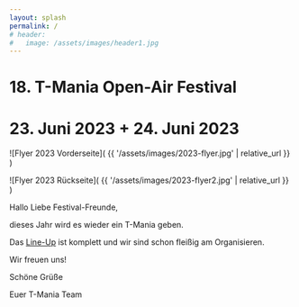 ```yaml
---
layout: splash
permalink: /
# header:
#   image: /assets/images/header1.jpg
---
```


# 18. T-Mania Open-Air Festival

# 23. Juni 2023 + 24. Juni 2023

![Flyer 2023 Vorderseite]( {{ '/assets/images/2023-flyer.jpg' | relative_url }} )

![Flyer 2023 Rückseite]( {{ '/assets/images/2023-flyer2.jpg' | relative_url }} )

<!-- 
### Es gibt keinen Vorverkauf! Nur Tageskasse. Und es kommt garantiert jeder rein!
 -->
Hallo Liebe Festival-Freunde,

dieses Jahr wird es wieder ein T-Mania geben. 

<!--
Wir arbeiten fleißig am Line-Up und melden uns wieder.
 -->

Das [Line-Up](/lineup) ist komplett und wir sind schon fleißig am Organisieren.

Wir freuen uns!


Schöne Grüße

Euer T-Mania Team

<!--
### Es gibt keinen Vorverkauf! Nur Tageskasse. Und es kommt garantiert jeder rein!

![Flyer 2022 Vorderseite]( {{ '/assets/images/2022-flyer.png' | relative_url }} )

### Gefördert von:

[![Neustart Miteinander](/assets/partner-logos/neustart-miteinander.png)](https://www.bra.nrw.de/foerderportal-wirtschaft/foerderportal/verbaende-vereine/sonderprogramm-neustart-miteinander)

 -->